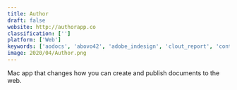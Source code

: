 ```yaml
---
title: Author
draft: false 
website: http://authorapp.co
classification: ['']
platform: ['Web']
keywords: ['aodocs', 'abovo42', 'adobe_indesign', 'clout_report', 'contact_form7_customizer', 'dimer_beta', 'docomotion', 'google_doc_publisher', 'highland', 'microsoft_word', 'post.as', 'postly', 'spdockit', 'scribus', 'smartvault', 'swift_publisher', 'tdsmaker', 'the_most_dangerous_writing_app', 'typeboost', 'writeroom', 'zoho_docs', 'inforouter']
image: 2020/04/Author.png
---
```

Mac app that changes how you can create and publish documents to the web.